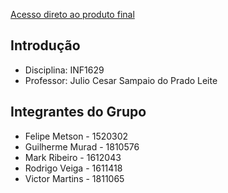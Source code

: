 [Acesso direto ao produto final](https://MarkRibeiro.github.io)

## Introdução
- Disciplina: INF1629
- Professor: Julio Cesar Sampaio do Prado Leite

## Integrantes do Grupo
- Felipe Metson - 1520302
- Guilherme Murad - 1810576
- Mark Ribeiro - 1612043
- Rodrigo Veiga - 1611418     
- Victor Martins - 1811065

